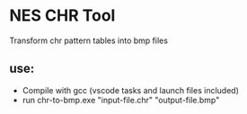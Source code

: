 # NES CHR Tool

Transform chr pattern tables into bmp files

## use:
- Compile with gcc (vscode tasks and launch files included)
- run chr-to-bmp.exe "input-file.chr" "output-file.bmp"

